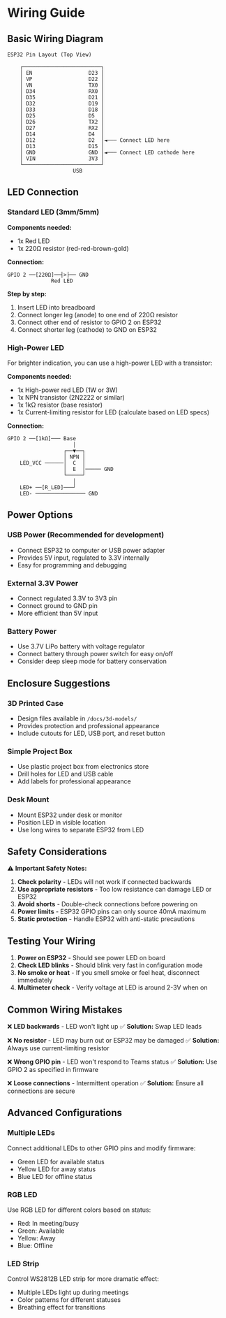 # Wiring Guide

## Basic Wiring Diagram

```
ESP32 Pin Layout (Top View)
                        
    ┌─────────────────────────┐
    │ EN                  D23 │
    │ VP                  D22 │
    │ VN                  TX0 │
    │ D34                 RX0 │
    │ D35                 D21 │
    │ D32                 D19 │
    │ D33                 D18 │
    │ D25                 D5  │
    │ D26                 TX2 │
    │ D27                 RX2 │
    │ D14                 D4  │
    │ D12                 D2  │◄─── Connect LED here
    │ D13                 D15 │
    │ GND                 GND │◄─── Connect LED cathode here
    │ VIN                 3V3 │
    └─────────────────────────┘
                     USB
```

## LED Connection

### Standard LED (3mm/5mm)

**Components needed:**
- 1x Red LED
- 1x 220Ω resistor (red-red-brown-gold)

**Connection:**
```
GPIO 2 ──[220Ω]──┤>├── GND
              Red LED
```

**Step by step:**
1. Insert LED into breadboard
2. Connect longer leg (anode) to one end of 220Ω resistor
3. Connect other end of resistor to GPIO 2 on ESP32
4. Connect shorter leg (cathode) to GND on ESP32

### High-Power LED

For brighter indication, you can use a high-power LED with a transistor:

**Components needed:**
- 1x High-power red LED (1W or 3W)
- 1x NPN transistor (2N2222 or similar)
- 1x 1kΩ resistor (base resistor)
- 1x Current-limiting resistor for LED (calculate based on LED specs)

**Connection:**
```
GPIO 2 ──[1kΩ]─── Base
                     │
                  ┌──▼──┐
                  │ NPN │
    LED_VCC ──────│  C  │
                  │  E  │───── GND
                  └─────┘
                     │
    LED+ ──[R_LED]───┘
    LED- ──────────────── GND
```

## Power Options

### USB Power (Recommended for development)
- Connect ESP32 to computer or USB power adapter
- Provides 5V input, regulated to 3.3V internally
- Easy for programming and debugging

### External 3.3V Power
- Connect regulated 3.3V to 3V3 pin
- Connect ground to GND pin
- More efficient than 5V input

### Battery Power
- Use 3.7V LiPo battery with voltage regulator
- Connect battery through power switch for easy on/off
- Consider deep sleep mode for battery conservation

## Enclosure Suggestions

### 3D Printed Case
- Design files available in `/docs/3d-models/`
- Provides protection and professional appearance
- Include cutouts for LED, USB port, and reset button

### Simple Project Box
- Use plastic project box from electronics store
- Drill holes for LED and USB cable
- Add labels for professional appearance

### Desk Mount
- Mount ESP32 under desk or monitor
- Position LED in visible location
- Use long wires to separate ESP32 from LED

## Safety Considerations

⚠️ **Important Safety Notes:**

1. **Check polarity** - LEDs will not work if connected backwards
2. **Use appropriate resistors** - Too low resistance can damage LED or ESP32
3. **Avoid shorts** - Double-check connections before powering on
4. **Power limits** - ESP32 GPIO pins can only source 40mA maximum
5. **Static protection** - Handle ESP32 with anti-static precautions

## Testing Your Wiring

1. **Power on ESP32** - Should see power LED on board
2. **Check LED blinks** - Should blink very fast in configuration mode
3. **No smoke or heat** - If you smell smoke or feel heat, disconnect immediately
4. **Multimeter check** - Verify voltage at LED is around 2-3V when on

## Common Wiring Mistakes

❌ **LED backwards** - LED won't light up
✅ **Solution:** Swap LED leads

❌ **No resistor** - LED may burn out or ESP32 may be damaged
✅ **Solution:** Always use current-limiting resistor

❌ **Wrong GPIO pin** - LED won't respond to Teams status
✅ **Solution:** Use GPIO 2 as specified in firmware

❌ **Loose connections** - Intermittent operation
✅ **Solution:** Ensure all connections are secure

## Advanced Configurations

### Multiple LEDs
Connect additional LEDs to other GPIO pins and modify firmware:
- Green LED for available status
- Yellow LED for away status
- Blue LED for offline status

### RGB LED
Use RGB LED for different colors based on status:
- Red: In meeting/busy
- Green: Available
- Yellow: Away
- Blue: Offline

### LED Strip
Control WS2812B LED strip for more dramatic effect:
- Multiple LEDs light up during meetings
- Color patterns for different statuses
- Breathing effect for transitions